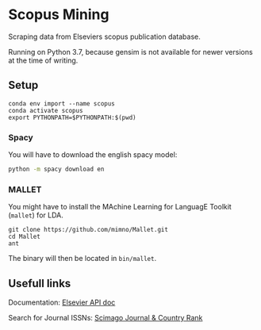 # Scopus Mining
Scraping data from Elseviers scopus publication database.  

Running on Python 3.7, because gensim is not available for newer versions at the time of writing.

## Setup
```shell script
conda env import --name scopus 
conda activate scopus
export PYTHONPATH=$PYTHONPATH:$(pwd)
```

### Spacy
You will have to download the english spacy model:
```sh
python -m spacy download en
```

### MALLET
You might have to install the MAchine Learning for LanguagE Toolkit (`mallet`) for LDA. 

```
git clone https://github.com/mimno/Mallet.git
cd Mallet
ant
```

The binary will then be located in `bin/mallet`.

## Usefull links
Documentation:
[Elsevier API doc](https://dev.elsevier.com/technical_documentation.html)

Search for Journal ISSNs: 
[Scimago Journal & Country Rank](https://www.scimagojr.com/journalsearch.php)
